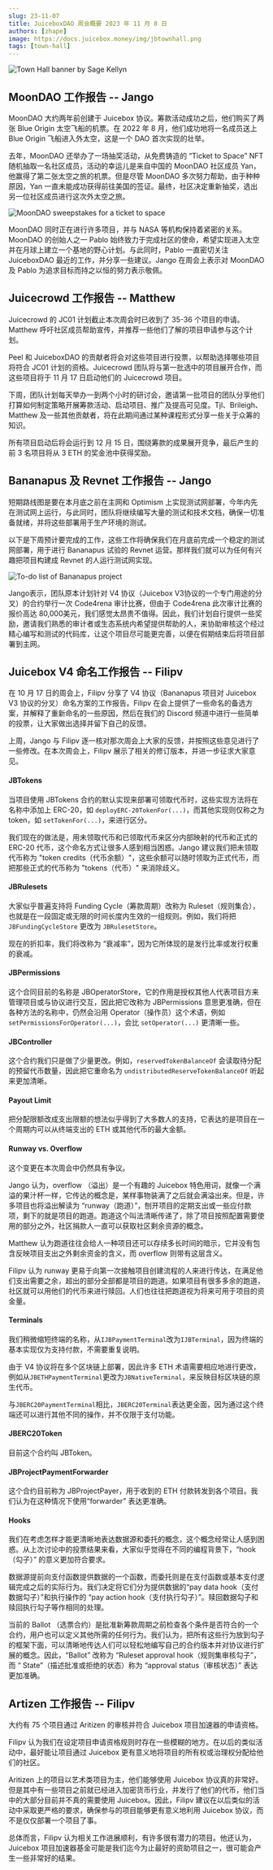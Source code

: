 ```yaml
---
slug: 23-11-07
title: JuiceboxDAO 周会概要 2023 年 11 月 8 日
authors: [zhape]
image: https://docs.juicebox.money/img/jbtownhall.png
tags: [town-hall]
---
```


![Town Hall banner by Sage Kellyn](https://docs.juicebox.money/img/jbtownhall.png)

## MoonDAO 工作报告 -- Jango

MoonDAO 大约两年前创建于 Juicebox 协议。筹款活动成功之后，他们购买了两张 Blue Origin 太空飞船的机票。在 2022 年 8 月，他们成功地将一名成员送上 Blue Origin 飞船进入外太空，这是一个 DAO 首次实现的壮举。

去年，MoonDAO 还举办了一场抽奖活动，从免费铸造的 “Ticket to Space” NFT 随机抽取一名社区成员，活动的幸运儿是来自中国的 MoonDAO 社区成员 Yan，他赢得了第二张太空之旅的机票。但是尽管 MoonDAO 多次努力帮助，由于种种原因，Yan 一直未能成功获得前往美国的签证。最终，社区决定重新抽奖，选出另一位社区成员进行这次外太空之旅。

![MoonDAO sweepstakes for a ticket to space](moondao_ticket2space.png)

MoonDAO 同时正在进行许多项目，并与 NASA 等机构保持着紧密的关系。MoonDAO 的创始人之一 Pablo 始终致力于完成社区的使命，希望实现进入太空并在月球上建立一个基地的野心计划。与此同时，Pablo 一直密切关注 JuiceboxDAO 最近的工作，并分享一些建议。Jango 在周会上表示对 MoonDAO 及 Pablo 为追求目标而持之以恒的努力表示敬佩。

## Juicecrowd 工作报告 -- Matthew

Juicecrowd 的 JC01 计划截止本次周会时已收到了 35-36 个项目的申请。Matthew 呼吁社区成员帮助宣传，并推荐一些他们了解的项目申请参与这个计划。

Peel 和 JuiceboxDAO 的贡献者将会对这些项目进行投票，以帮助选择哪些项目将符合 JC01 计划的资格。Juicecrowd 团队将与第一批选中的项目展开合作，而这些项目将于 11 月 17 日启动他们的 Juicecrowd 项目。

下周，团队计划每天举办一到两个小时的研讨会，邀请第一批项目的团队分享他们打算如何制定策略开展筹款活动、启动项目、推广及提高可见度。Tjl、Brileigh、Matthew 及一些其他贡献者，将在此期间通过某种课程形式分享一些关于众筹的知识。

所有项目启动后将会运行到 12 月 15 日，围绕筹款的成果展开竞争，最后产生的前 3 名项目将从 3 ETH 的奖金池中获得奖励。

## Bananapus 及 Revnet 工作报告 -- Jango

短期路线图是要在本月底之前在主网和 Optimism 上实现测试网部署，今年内先在测试网上运行，与此同时，团队将继续编写大量的测试和技术文档，确保一切准备就绪，并将这些部署用于生产环境的测试。

以下是下周预计要完成的工作，这些工作将确保我们在月底前完成一个稳定的测试网部署，用于进行 Bananapus 试验的 Revnet 运营。那样我们就可以为任何有兴趣把项目构建成 Revnet 的人运行测试网实现。

![To-do list of Bananapus project](bananapus_todo.png)

Jango表示，团队原本计划针对 V4 协议（Juicebox V3协议的一个专门用途的分叉）的合约举行一次 Code4rena 审计比赛，但由于 Code4rena 此次审计比赛的报价高达 80,000美元，我们感觉太昂贵不值得。因此，我们计划自行提供一些奖励，邀请我们熟悉的审计者或生态系统内希望提供帮助的人，来协助审核这个经过精心编写和测试的代码库，让这个项目尽可能更完善，以便在假期结束后将项目部署到主网。

## Juicebox V4 命名工作报告 -- Filipv

在 10 月 17 日的周会上，Filipv 分享了 V4 协议（Bananapus 项目对 Juicebox V3 协议的分叉）命名方案的工作报告。Filipv 在会上提供了一些命名的备选方案，并解释了重新命名的一些原因，然后在我们的 Discord 频道中进行一些简单的投票，让大家做出选择并留下自己的反馈。

上周，Jango 与 Filipv 逐一核对那次周会上大家的反馈，并按照这些意见进行了一些修改。在本次周会上，Filipv 展示了相关的修订版本，并进一步征求大家意见。

#### JBTokens

当项目使用 JBTokens 合约的默认实现来部署可领取代币时，这些实现方法将在名称中添加上 ERC-20，如 `deployERC-20TokenFor(...)`，而其他实现则仅称之为 token，如 `setTokenFor(...)`，来进行区分。

我们现在的做法是，用未领取代币和已领取代币来区分内部映射的代币和正式的 ERC-20 代币，这个命名方式让很多人感到相当困惑。Jango 建议我们把未领取代币称为 "token credits（代币余额）"，这些余额可以随时领取为正式代币，而把那些正式的代币称为 "tokens（代币）" 来消除歧义。

#### JBRulesets

大家似乎普遍支持将 Funding Cycle（筹款周期）改称为 Ruleset（规则集合），也就是在一段固定或无限的时间长度内生效的一组规则。例如，我们将把 `JBFundingCycleStore` 更改为 `JBRulesetStore`。

现在的折扣率，我们将改称为 “衰减率”，因为它所体现的是发行比率或发行权重的衰减。

#### JBPermissions

这个合同目前的名称是 JBOperatorStore，它的作用是授权其他人代表项目方来管理项目或与协议进行交互，因此把它改称为 JBPermissions 意思更准确，但在各种方法的名称中，仍然会沿用 Operator（操作员）这个术语，例如 `setPermissionsForOperator(...)`，会比 `setOperator(...)` 更清晰一些。

#### JBController

这个合约我们只是做了少量更改。例如，`reservedTokenBalanceOf` 会读取待分配的预留代币数量，因此把它重命名为 `undistributedReserveTokenBalanceOf` 听起来更加清晰。

#### Payout Limit

把分配限额改成支出限额的想法似乎得到了大多数人的支持，它表达的是项目在一个周期内可以从终端支出的 ETH 或其他代币的最大金额。

#### Runway vs. Overflow

这个变更在本次周会中仍然具有争议。

Jango 认为，overflow （溢出）是一个有趣的 Juicebox 特色用词，就像一个满溢的果汁杯一样，它传达的概念是，某样事物装满了之后就会满溢出来。但是，许多项目也将溢出解读为 “runway（跑道）”，刨开项目的定期支出或一些应付款项，剩下的就是项目的跑道。跑道这个叫法清晰传递了，除了项目按照配置需要使用的部分之外，社区捐款人一直可以获取社区剩余资源的概念。

Matthew 认为跑道往往会给人一种项目还可以存续多长时间的暗示，它并没有包含反映项目支出之外剩余资金的含义，而 overflow 则带有这层含义。

Filipv 认为 runway 更易于向第一次接触项目创建流程的人来进行传达，在满足他们支出需要之余，超出的部分全部都是项目的跑道。如果项目有很多多余的跑道，社区就可以用他们的代币来进行赎回。人们也往往把跑道视为将来可用于项目的资金量。

#### Terminals

我们稍微缩短终端的名称，从`IJBPaymentTerminal`改为`IJBTerminal`，因为终端的基本实现仅为支持付款，不需要重复说明。

由于 V4 协议将在多个区块链上部署，因此许多 ETH 术语需要相应地进行更改，例如从`JBETHPaymentTerminal`更改为`JBNativeTerminal`，来反映目标区块链的原生代币。

与`JBERC20PaymentTerminal`相比，`JBERC20Terminal`表达更全面，因为通过这个终端还可以进行其他不同的操作，并不仅限于支付功能。

#### JBERC20Token

目前这个合约叫 JBToken。

#### JBProjectPaymentForwarder

这个合约目前称为 JBProjectPayer，用于收到的 ETH 付款转发到各个项目。我们认为在这种情况下使用“forwarder” 表达更准确。

#### Hooks

我们在考虑怎样才能更清晰地表达数据源和委托的概念，这个概念经常让人感到困惑。从上次讨论中的投票结果来看，大家似乎觉得在不同的编程背景下，“hook （勾子）” 的意义更加符合要求。

数据源提前向支付函数提供数据的一个函数，而委托则是在支付函数或基本支付逻辑完成之后的实际行为。我们决定将它们分为提供数据的“pay data hook（支付数据勾子）”和执行操作的 “pay action hook（支付执行勾子）”。赎回数据勾子和赎回执行勾子等作相同的处理。

当前的 Ballot （选票合约）是批准新筹款周期之前检查各个条件是否符合的一个合约，用户也可以定义其他所需的任何行为。我们认为，把所有这些行为放到勾子的框架下面，可以清晰地传达人们可以轻松地编写自己的合约版本并对协议进行扩展的概念。因此，“Ballot” 改称为 “Ruleset approval hook（规则集审核勾子”，而 “ State”（描述批准或拒绝的状态）称为 “approval status（审核状态）” 表达更加准确。

## Artizen 工作报告 -- Filipv

大约有 75 个项目通过 Aritizen 的审核并符合 Juicebox 项目加速器的申请资格。

Filipv 认为我们在设定项目申请资格规则时存在一些模糊的地方。在以后的类似活动中，最好能让项目通过 Juicebox 更有意义地将项目的所有权或治理权分配给他们的社区。

Aritizen 上的项目以艺术类项目为主，他们能够使用 Juicebox 协议真的非常好。但是其中有一些项目之前就已经进入加密货币行业，并发行了他们的代币，他们当中的大部分目前并不真的需要使用 Juicebox。因此，Filipv 建议在以后类似的活动中采取更严格的要求，确保参与的项目能够更有意义地利用 Juicebox 协议，而不是仅仅部署一个项目了事。

总体而言，Filipv 认为相关工作进展顺利，有许多很有潜力的项目。他还认为，Juicebox 项目加速器基金可能是我们迄今为止最好的资助项目之一，很可能会产生一些非常好的结果。













